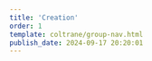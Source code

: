 ```yaml
---
title: 'Creation'
order: 1
template: coltrane/group-nav.html
publish_date: 2024-09-17 20:20:01
---
```

